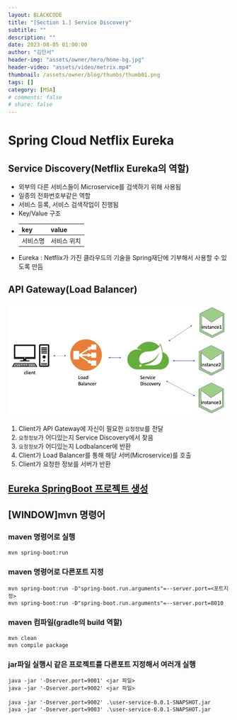 ```yaml
---
layout: BLACKCODE
title: "[Section 1.] Service Discovery"
subtitle: ""
description: ""
date: 2023-08-05 01:00:00
author: "김민서"
header-img: "assets/owner/hero/home-bg.jpg"
header-video: "assets/video/metrix.mp4"
thumbnail: /assets/owner/blog/thumbs/thumb01.png
tags: []
category: [MSA]
# comments: false
# share: false
---
```


# Spring Cloud Netflix Eureka

## Service Discovery(Netflix Eureka의 역할)

- 외부의 다른 서비스들이 Microservice를 검색하기 위해 사용됨
- 일종의 전화번호부같은 역할
- 서비스 등록, 서비스 검색작업이 진행됨
- Key/Value 구조
- | key      | value       |
  | -------- | ----------- |
  | 서비스명 | 서비스 위치 |
- Eureka : Netflix가 가진 클라우드의 기술을 Spring재단에 기부해서 사용할 수 있도록 만듬

## API Gateway(Load Balancer)

![img](/assets/category/MSA/inflearn/01-01.png)

1. Client가 API Gateway에 자신이 필요한 `요청정보`를 전달
2. `요청정보`가 어디있는지 Service Discovery에서 찾음
3. `요청정보`가 어디있는지 Lodbalancer에 반환
4. Client가 Load Balancer를 통해 해당 서버(Microservice)를 호출
5. Client가 요청한 정보를 서버가 반환

## [Eureka SpringBoot 프로젝트 생성](https://start.spring.io/)

## [WINDOW]mvn 명령어

### maven 명령어로 실행

```
mvn spring-boot:run
```

### maven 명령어로 다른포트 지정

```
mvn spring-boot:run -D"spring-boot.run.arguments"=--server.port=<포트지정>
mvn spring-boot:run -D"spring-boot.run.arguments"=--server.port=8010
```

### maven 컴파일(gradle의 build 역할)

```
mvn clean
mvn compile package
```

### jar파일 실행시 같은 프로젝트를 다른포트 지정해서 여러개 실행

```
java -jar '-Dserver.port=9001' <jar 파일>
java -jar '-Dserver.port=9002' <jar 파일>

java -jar '-Dserver.port=9002' .\user-service-0.0.1-SNAPSHOT.jar
java -jar '-Dserver.port=9003' .\user-service-0.0.1-SNAPSHOT.jar
```
